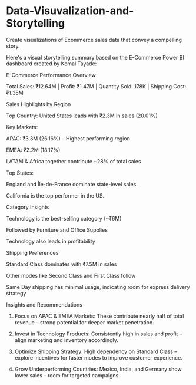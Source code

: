 # Data-Visuvalization-and-Storytelling
Create visualizations of Ecommerce sales data that convey a compelling story.

Here's a visual storytelling summary based on the E-Commerce Power BI dashboard created by Komal Tayade:

E-Commerce Performance Overview

Total Sales: ₹12.64M | Profit: ₹1.47M | Quantity Sold: 178K | Shipping Cost: ₹1.35M

Sales Highlights by Region

Top Country: United States leads with ₹2.3M in sales (20.01%)

Key Markets:

APAC: ₹3.3M (26.16%) – Highest performing region

EMEA: ₹2.2M (18.17%)

LATAM & Africa together contribute ~28% of total sales

Top States:

England and Île-de-France dominate state-level sales.

California is the top performer in the US.

Category Insights

Technology is the best-selling category (~₹6M)

Followed by Furniture and Office Supplies

Technology also leads in profitability

Shipping Preferences

Standard Class dominates with ₹7.5M in sales

Other modes like Second Class and First Class follow

Same Day shipping has minimal usage, indicating room for express delivery strategy

Insights and Recommendations

1. Focus on APAC & EMEA Markets: These contribute nearly half of total revenue – strong potential for deeper market penetration.

2. Invest in Technology Products: Consistently high in sales and profit – align marketing and inventory accordingly.

3. Optimize Shipping Strategy: High dependency on Standard Class – explore incentives for faster modes to improve customer experience.

4. Grow Underperforming Countries: Mexico, India, and Germany show lower sales – room for targeted campaigns.


